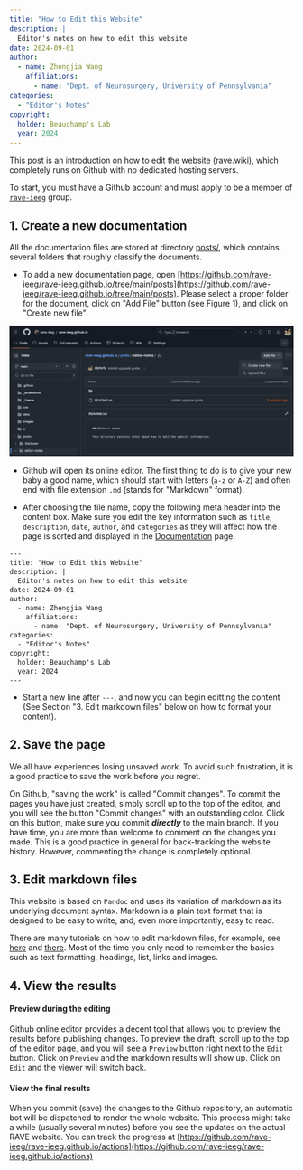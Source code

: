 ```yaml
---
title: "How to Edit this Website"
description: |
  Editor's notes on how to edit this website
date: 2024-09-01
author: 
  - name: Zhengjia Wang
    affiliations: 
      - name: "Dept. of Neurosurgery, University of Pennsylvania"
categories:
  - "Editor's Notes"
copyright: 
  holder: Beauchamp's Lab
  year: 2024
---
```


This post is an introduction on how to edit the website (rave.wiki), which completely runs on Github with no dedicated hosting servers.

To start, you must have a Github account and must apply to be a member of [`rave-ieeg`](https://github.com/rave-ieeg/) group. 

## 1. Create a new documentation

All the documentation files are stored at directory [posts/](https://github.com/rave-ieeg/rave-ieeg.github.io/tree/main/posts), which contains several folders that roughly classify the documents. 

* To add a new documentation page, open [https://github.com/rave-ieeg/rave-ieeg.github.io/tree/main/posts](https://github.com/rave-ieeg/rave-ieeg.github.io/tree/main/posts). Please select a proper folder for the document, click on "Add File" button (see Figure 1), and click on "Create new file".

![Screenshot of Github buttons to create a new file.](figure-create-new-file.png)

* Github will open its online editor. The first thing to do is to give your new baby a good name, which should start with letters (`a-z` or `A-Z`) and often end with file extension `.md` (stands for "Markdown" format).

* After choosing the file name, copy the following meta header into the content box. Make sure you edit the key information such as `title`, `description`, `date`, `author`, and `categories` as they will affect how the page is sorted and displayed in the [Documentation](/blogs.html) page.

```
---
title: "How to Edit this Website"
description: |
  Editor's notes on how to edit this website
date: 2024-09-01
author: 
  - name: Zhengjia Wang
    affiliations: 
      - name: "Dept. of Neurosurgery, University of Pennsylvania"
categories:
  - "Editor's Notes"
copyright: 
  holder: Beauchamp's Lab
  year: 2024
---
```

* Start a new line after `---`, and now you can begin editting the content (See Section "3. Edit markdown files" below on how to format your content).

## 2. Save the page

We all have experiences losing unsaved work. To avoid such frustration, it is a good practice to save the work before you regret. 

On Github, "saving the work" is called "Commit changes". To commit the pages you have just created, simply scroll up to the top of the editor, and you will see the button "Commit changes" with an outstanding color. Click on this button, make sure you commit ***directly*** to the main branch. If you have time, you are more than welcome to comment on the changes you made. This is a good practice in general for back-tracking the website history. However, commenting the change is completely optional.

## 3. Edit markdown files

This website is based on `Pandoc` and uses its variation of markdown as its underlying document syntax. Markdown is a plain text format that is designed to be easy to write, and, even more importantly, easy to read.

There are many tutorials on how to edit markdown files, for example, see [here](https://docs.github.com/github/writing-on-github/getting-started-with-writing-and-formatting-on-github/basic-writing-and-formatting-syntax) and [there](https://quarto.org/docs/authoring/markdown-basics.html). Most of the time you only need to remember the basics such as text formatting, headings, list, links and images.

## 4. View the results

#### Preview during the editing

Github online editor provides a decent tool that allows you to preview the results before publishing changes. 
To preview the draft, scroll up to the top of the editor page, and you will see a `Preview` button right next to the `Edit` button. Click on `Preview` and the markdown results will show up. Click on `Edit` and the viewer will switch back.

#### View the final results

When you commit (save) the changes to the Github repository, an automatic bot will be dispatched to render the whole website. This process might take a while (usually several minutes) before you see the updates on the actual RAVE website. You can track the progress at [https://github.com/rave-ieeg/rave-ieeg.github.io/actions](https://github.com/rave-ieeg/rave-ieeg.github.io/actions)










